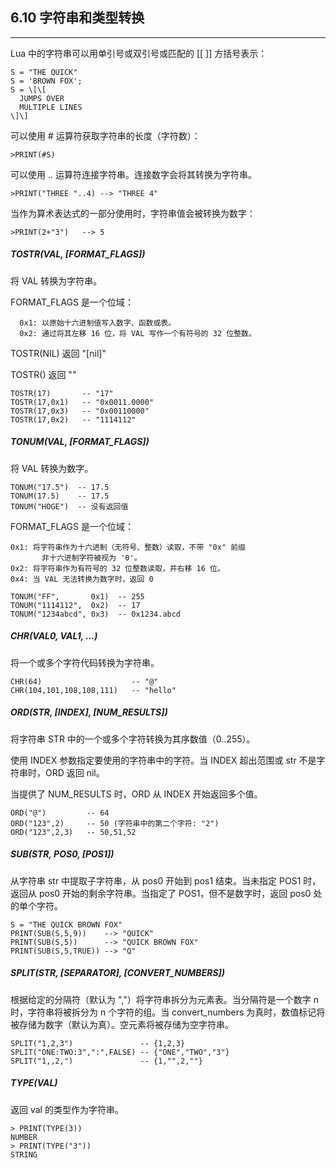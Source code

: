 ## 6.10 字符串和类型转换

------------

Lua 中的字符串可以用单引号或双引号或匹配的 \[\[ \]\] 方括号表示：

```
S = "THE QUICK"  
S = 'BROWN FOX';  
S = \[\[  
  JUMPS OVER  
  MULTIPLE LINES  
\]\]
```  

可以使用 # 运算符获取字符串的长度（字符数）：

```
>PRINT(#S)  
```

可以使用 .. 运算符连接字符串。连接数字会将其转换为字符串。

```
>PRINT("THREE "..4) --> "THREE 4"  
```

当作为算术表达式的一部分使用时，字符串值会被转换为数字：

```
>PRINT(2+"3")   --> 5  
```
  

##### TOSTR(VAL, \[FORMAT\_FLAGS\])

将 VAL 转换为字符串。

FORMAT\_FLAGS 是一个位域：

```
  0x1: 以原始十六进制值写入数字、函数或表。  
  0x2: 通过将其左移 16 位，将 VAL 写作一个有符号的 32 位整数。  
```

TOSTR(NIL) 返回 "\[nil\]"

TOSTR() 返回 ""

```
TOSTR(17)       -- "17"  
TOSTR(17,0x1)   -- "0x0011.0000"  
TOSTR(17,0x3)   -- "0x00110000"  
TOSTR(17,0x2)   -- "1114112"  
```
  
##### TONUM(VAL, \[FORMAT\_FLAGS\])

将 VAL 转换为数字。

```
TONUM("17.5")  -- 17.5  
TONUM(17.5)    -- 17.5  
TONUM("HOGE")  -- 没有返回值  
```

FORMAT\_FLAGS 是一个位域：

```
0x1: 将字符串作为十六进制（无符号、整数）读取，不带 "0x" 前缀  
       非十六进制字符被视为 '0'。  
0x2: 将字符串作为有符号的 32 位整数读取，并右移 16 位。  
0x4: 当 VAL 无法转换为数字时，返回 0  
```

```
TONUM("FF",       0x1)  -- 255  
TONUM("1114112",  0x2)  -- 17  
TONUM("1234abcd", 0x3)  -- 0x1234.abcd  
```
  
##### CHR(VAL0, VAL1, ...)

将一个或多个字符代码转换为字符串。

```
CHR(64)                    -- "@"  
CHR(104,101,108,108,111)   -- "hello"  
```
  

##### ORD(STR, \[INDEX\], \[NUM\_RESULTS\])


将字符串 STR 中的一个或多个字符转换为其序数值（0..255）。

使用 INDEX 参数指定要使用的字符串中的字符。当 INDEX 超出范围或 str 不是字符串时，ORD 返回 nil。

当提供了 NUM\_RESULTS 时，ORD 从 INDEX 开始返回多个值。

```
ORD("@")         -- 64  
ORD("123",2)     -- 50 (字符串中的第二个字符: "2")  
ORD("123",2,3)   -- 50,51,52  
```


##### SUB(STR, POS0, \[POS1\])

从字符串 str 中提取子字符串，从 pos0 开始到 pos1 结束。当未指定 POS1 时，返回从 pos0 开始的剩余字符串。当指定了 POS1，但不是数字时，返回 pos0 处的单个字符。

```
S = "THE QUICK BROWN FOX"  
PRINT(SUB(S,5,9))    --> "QUICK"  
PRINT(SUB(S,5))      --> "QUICK BROWN FOX"  
PRINT(SUB(S,5,TRUE)) --> "Q"  
```
  
##### SPLIT(STR, \[SEPARATOR\], \[CONVERT\_NUMBERS\])


根据给定的分隔符（默认为 ","）将字符串拆分为元素表。当分隔符是一个数字 n 时，字符串将被拆分为 n 个字符的组。当 convert\_numbers 为真时，数值标记将被存储为数字（默认为真）。空元素将被存储为空字符串。

```
SPLIT("1,2,3")               -- {1,2,3}  
SPLIT("ONE:TWO:3",":",FALSE) -- {"ONE","TWO","3"}  
SPLIT("1,,2,")               -- {1,"",2,""}  
```
  
##### TYPE(VAL)


返回 val 的类型作为字符串。
```
> PRINT(TYPE(3))  
NUMBER  
> PRINT(TYPE("3"))  
STRING
```
